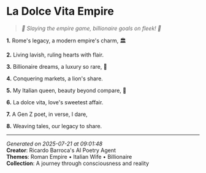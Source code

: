 # La Dolce Vita Empire

> *💎 Slaying the empire game, billionaire goals on fleek! 💸*

**1.** Rome's legacy, a modern empire's charm, 🏛️


**2.** Living lavish, ruling hearts with flair.


**3.** Billionaire dreams, a luxury so rare, 💎


**4.** Conquering markets, a lion's share.


**5.** My Italian queen, beauty beyond compare, 💝


**6.** La dolce vita, love's sweetest affair.


**7.** A Gen Z poet, in verse, I dare,


**8.** Weaving tales, our legacy to share.



---

*Generated on 2025-07-21 at 09:01:48*  
**Creator**: Ricardo Barroca's AI Poetry Agent  
**Themes**: Roman Empire • Italian Wife • Billionaire  
**Collection**: A journey through consciousness and reality